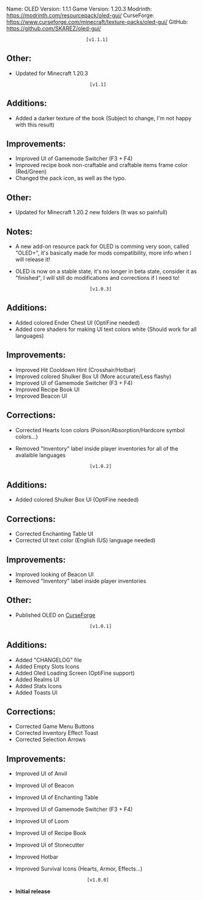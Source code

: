 Name: OLED
Version: 1.1.1
Game Version: 1.20.3
Modrinth: https://modrinth.com/resourcepack/oled-gui/
CurseForge: https://www.curseforge.com/minecraft/texture-packs/oled-gui/
GitHub: https://github.com/SKAREZ/oled-gui/

                                 [v1.1.1]

## Other:
+ Updated for Minecraft 1.20.3

                                 [v1.1]

## Additions:
+ Added a darker texture of the book (Subject to change, I'm not happy with this result)

## Improvements:
+ Improved UI of Gamemode Switcher (F3 + F4)
+ Improved recipe book non-craftable and craftable items frame color (Red/Green)
+ Changed the pack icon, as well as the typo.

## Other:
+ Updated for Minecraft 1.20.2 new folders (It was so painfull)

## Notes:
+ A new add-on resource pack for OLED is comming very soon, called "OLED+", it's basically made for mods compatibility, more info when I will release it!
+ OLED is now on a stable state, it's no longer in beta state, consider it as "finished", I will still do modifications and corrections if I need to!


                                 [v1.0.3]

## Additions:
+ Added colored Ender Chest UI (OptiFine needed)
+ Added core shaders for making UI text colors white (Should work for all languages)

## Improvements:
+ Improved Hit Cooldown Hint (Crosshair/Hotbar)
+ Improved colored Shulker Box UI (More accurate/Less flashy)
+ Improved UI of Gamemode Switcher (F3 + F4)
+ Improved Recipe Book UI
+ Improved Beacon UI

## Corrections:
+ Corrected Hearts Icon colors (Poison/Absorption/Hardcore symbol colors...)
+ Removed "Inventory" label inside player inventories for all of the avalaible languages



                                 [v1.0.2]

## Additions:
+ Added colored Shulker Box UI (OptiFine needed)

## Corrections:
+ Corrected Enchanting Table UI
+ Corrected UI text color (English (US) language needed)

## Improvements:
+ Improved looking of Beacon UI
+ Removed "Inventory" label inside player inventories

## Other:
+ Published OLED on [CurseForge](https://www.curseforge.com/minecraft/texture-packs/oled-gui/)



                                 [v1.0.1]

## Additions:
+  Added "CHANGELOG" file
+ Added Empty Slots Icons
+ Added Oled Loading Screen (OptiFine support)
+ Added Realms UI
+ Added Stats Icons
+ Added Toasts UI

## Corrections:
 + Corrected Game Menu Buttons
 + Corrected Inventory Effect Toast
 + Corrected Selection Arrows

## Improvements:
 + Improved UI of Anvil
 + Improved UI of Beacon
 + Improved UI of Enchanting Table
 + Improved UI of Gamemode Switcher (F3 + F4)
 + Improved UI of Loom
 + Improved UI of Recipe Book
 + Improved UI of Stonecutter
 + Improved Hotbar
 + Improved Survival Icons (Hearts, Armor, Effects...)



                                 [v1.0.0]

- **Initial release**
